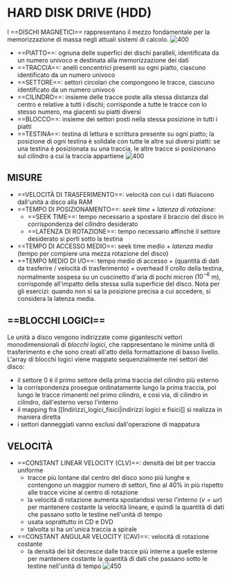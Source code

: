 # HARD DISK DRIVE (HDD)
I ==DISCHI MAGNETICI== rappresentano il mezzo fondamentale per la memorizzazione di massa negli attuali sistemi di calcolo.
![400](hdd.png)
- ==PIATTO==: ognuna delle superfici dei dischi paralleli, identificata da un numero univoco e destinata alla memorizzazione dei dati
- ==TRACCIA==: anelli concentrici presenti su ogni piatto, ciascuno identificato da un numero univoco
- ==SETTORE==: settori circolari che compongono le tracce, ciascuno identificato da un numero univoco
- ==CILINDRO==: insieme delle tracce poste alla stessa distanza dal centro e relative a tutti i dischi; corrisponde a tutte le tracce con lo stesso numero, ma giacenti su piatti diversi
- ==BLOCCO==: insieme dei settori posti nella stessa posizione in tutti i piatti
- ==TESTINA==: testina di lettura e scrittura presente su ogni piatto; la posizione di ogni testina è solidale con tutte le altre sui diversi piatti: se una testina è posizionata su una traccia, le altre tracce si posizionano sul cilindro a cui la traccia appartiene
![400](hdd2.png)

## MISURE
- ==VELOCITÀ DI TRASFERIMENTO==: velocità con cui i dati fluiscono dall'unità a disco alla RAM
- ==TEMPO DI POSIZIONAMENTO==: _seek time_ + _latenza di rotazione_:
	- ==SEEK TIME==: tempo necessario a spostare il braccio del disco in corrispondenza del cilindro desiderato
	- ==LATENZA DI ROTAZIONE==: tempo necessario affinchè il settore desiderato si porti sotto la testina
- ==TEMPO DI ACCESSO MEDIO==: seek time medio + _latenza media_ (tempo per compiere una mezza rotazione del disco)
- ==TEMPO MEDIO DI I/O==: tempo medio di accesso + (quantità di dati da trasferire / velocità di trasferimento) + overhead
Il crollo della testina, normalmente sospesa su un cuscinetto d'aria di pochi micron ($10^{-6}$ m), corrisponde all'impatto della stessa sulla superficie del disco.
Nota per gli esercizi: quando non si sa la posizione precisa a cui accedere, si considera la latenza media.

## ==BLOCCHI LOGICI==
Le unità a disco vengono indirizzate come giganteschi vettori monodimensionali di _blocchi logici_, che rappresentano le minime unità di trasferimento e che sono creati all'atto della formattazione di basso livello.
L'array di blocchi logici viene mappato sequenzialmente nei settori del disco:
- il settore 0 è il primo settore della prima traccia del cilindro più esterno
- la corrispondenza prosegue ordinatamente lungo la prima traccia, poi lungo le tracce rimanenti nel primo cilindro, e così via, di cilindro in cilindro, dall'esterno verso l'interno
- il mapping fra [[Indirizzi_logici_fisici|indirizzi logici e fisici]] si realizza in maniera diretta
- i settori danneggiati vanno esclusi dall'operazione di mappatura

## VELOCITÀ
- ==CONSTANT LINEAR VELOCITY (CLV)==: densità dei bit per traccia uniforme
	- tracce più lontane dal centro del disco sono più lunghe e contengono un maggior numero di settori, fino al 40% in più rispetto alle tracce vicine al centro di rotazione
	- la velocità di rotazione aumenta spostandosi verso l'interno ($v = \omega r$) per mantenere costante la velocità lineare, e quindi la quantità di dati che passano sotto le testine nell'unità di tempo
	- usata soprattutto in CD e DVD
	- talvolta si ha un'unica traccia a spirale
- ==CONSTANT ANGULAR VELOCITY (CAV)==: velocità di rotazione costante
	- la densità dei bit decresce dalle tracce più interne a quelle esterne per mantenere costante la quantità di dati che passano sotto le testine nell'unità di tempo
![450](clv_cav.png)